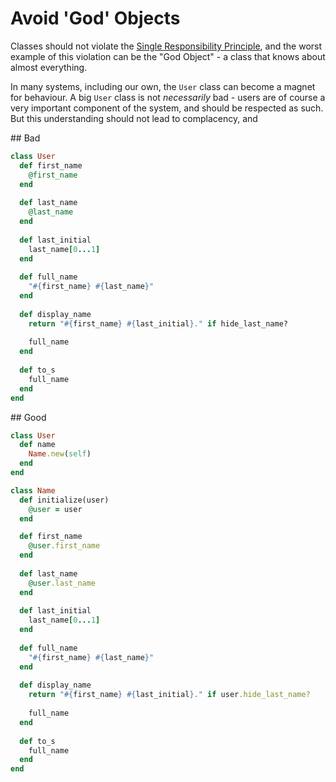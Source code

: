 # Avoid 'God' Objects

Classes should not violate the [Single Responsibility Principle](https://en.wikipedia.org/wiki/Single_responsibility_principle), and the worst example of this violation can be the "God Object" - a class that knows about almost everything.

In many systems, including our own, the `User` class can become a magnet for behaviour. A big `User` class is not _necessarily_ bad - users are of course a very important component of the system, and should be respected as such. But this understanding should not lead to complacency, and 

## Bad

````ruby
class User
  def first_name
    @first_name
  end
  
  def last_name
    @last_name
  end
  
  def last_initial
    last_name[0...1]
  end
  
  def full_name
    "#{first_name} #{last_name}"
  end
  
  def display_name
    return "#{first_name} #{last_initial}." if hide_last_name?
    
    full_name
  end
  
  def to_s
    full_name
  end
end
````

## Good

````ruby
class User
  def name
    Name.new(self)
  end
end

class Name
  def initialize(user)
    @user = user
  end

  def first_name
    @user.first_name
  end
  
  def last_name
    @user.last_name
  end
  
  def last_initial
    last_name[0...1]
  end
  
  def full_name
    "#{first_name} #{last_name}"
  end
  
  def display_name
    return "#{first_name} #{last_initial}." if user.hide_last_name?
    
    full_name
  end
  
  def to_s
    full_name
  end
end
````
